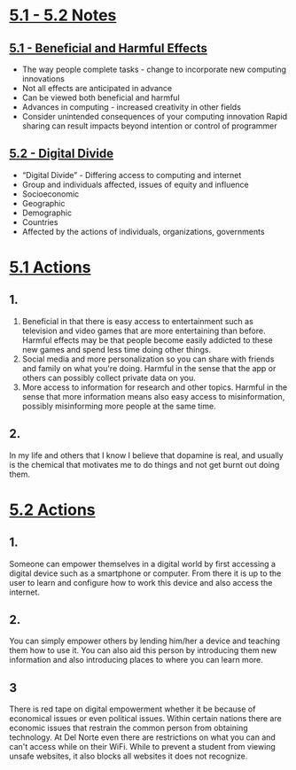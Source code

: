 # <u>5.1 - 5.2 Notes</u>

## <u>5.1 - Beneficial and Harmful Effects</u>
- The way people complete tasks - change to incorporate new computing innovations
- Not all effects are anticipated in advance
- Can be viewed both beneficial and harmful
- Advances in computing - increased creativity in other fields
- Consider unintended consequences of your computing innovation
  Rapid sharing can result impacts beyond intention or control of programmer
## <u>5.2 - Digital Divide</u>
- “Digital Divide” - Differing access to computing and internet
- Group and individuals affected, issues of equity and influence
- Socioeconomic
- Geographic
- Demographic
- Countries
- Affected by the actions of individuals, organizations, governments

# <u>5.1 Actions</u>
## 1.
1. Beneficial in that there is easy access to entertainment such as television and video games that are more entertaining than before. Harmful effects may be that people become easily addicted to these new games and spend less time doing other things.
2. Social media and more personalization so you can share with friends and family on what you're doing. Harmful in the sense that the app or others can possibly collect private data on you.
3. More access to information for research and other topics. Harmful in the sense that more information means also easy access to misinformation, possibly misinforming more people at the same time.

## 2.
In my life and others that I know I believe that dopamine is real, and usually is the chemical that motivates me to do things and not get burnt out doing them.

# <u>5.2 Actions</u>
## 1.
Someone can empower themselves in a digital world by first accessing a digital device such as a smartphone or computer. From there it is up to the user to learn and configure how to work this device and also access the internet.
## 2.
You can simply empower others by lending him/her a device and teaching them how to use it. You can also aid this person by introducing them new information and also introducing places to where you can learn more.
## 3
There is red tape on digital empowerment whether it be because of economical issues or even political issues.  Within certain nations there are economic issues that restrain the common person from obtaining technology. At Del Norte even there are restrictions on what you can and can't access while on their WiFi. While to prevent a student from viewing unsafe websites, it also blocks all websites it does not recognize.
